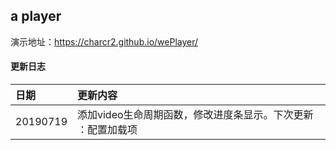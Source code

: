 ## a player

演示地址：https://charcr2.github.io/wePlayer/

#### 更新日志

|日期|更新内容|
|:----    |:---|
|20190719 | 添加video生命周期函数，修改进度条显示。下次更新 ：配置加载项 |
